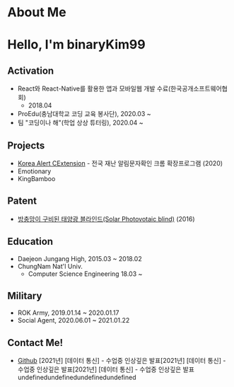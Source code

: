 # About Me

# Hello, I'm binaryKim99

## Activation

- React와 React-Native를 활용한 앱과 모바일웹 개발 수료(한국공개소프트웨어협회)
  - 2018.04
- ProEdu(충남대학교 코딩 교육 봉사단), 2020.03 ~
- 팀 "코딩이나 해"(학업 상상 튜터링), 2020.04 ~

## Projects

- [Korea Alert CExtension](https://github.com/DuckSooKoong/Korea_Alert_CExtension) - 전국 재난 알림문자확인 크롬 확장프로그램 (2020)
- Emotionary
- KingBamboo

## Patent

- [방충망이 구비된 태양광 블라인드(Solar Photovotaic blind)](http://kipris.or.kr/mobile/search/view_patent.do?applno=1020160075033) (2016)

## Education

- Daejeon Jungang High, 2015.03 ~ 2018.02
- ChungNam Nat'l Univ.
  - Computer Science Engineering 18.03 ~

## Military

- ROK Army, 2019.01.14 ~ 2020.01.17
- Social Agent, 2020.06.01 ~ 2021.01.22

## Contact Me!

- [Github](https://github.com/dblepart99)
[2021년] [데이터 통신] - 수업중 인상깊은 발표[2021년] [데이터 통신] - 수업중 인상깊은 발표[2021년] [데이터 통신] - 수업중 인상깊은 발표undefinedundefinedundefinedundefined